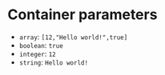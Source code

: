 Container parameters
====================

- `array`: `[12,"Hello world!",true]`
- `boolean`: `true`
- `integer`: `12`
- `string`: `Hello world!`
